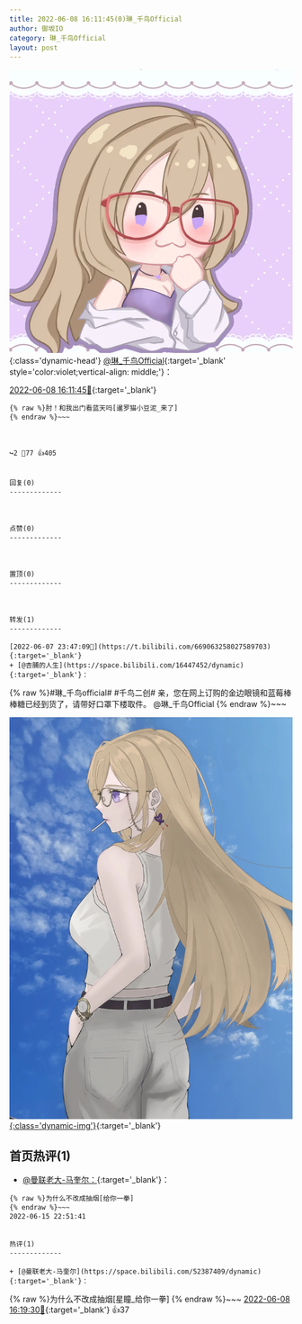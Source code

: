 ```yaml
---
title: 2022-06-08 16:11:45(0)琳_千鸟Official
author: 御坂IO
category: 琳_千鸟Official
layout: post
---
```


![img](/images/c0a88f85ebd0d056f37b114e0748e69556c8b488.jpg){:class='dynamic-head'}
[@琳_千鸟Official](https://space.bilibili.com/1620923329/dynamic){:target='_blank' style='color:violet;vertical-align: middle;'}：

[2022-06-08 16:11:45🔗](https://t.bilibili.com/669316987519762467){:target='_blank'}

~~~
{% raw %}肘！和我出门看蓝天吗[暹罗猫小豆泥_来了]
{% endraw %}~~~



↪️2 💬77 👍405


回复(0)
-------------



点赞(0)
-------------



置顶(0)
-------------



转发(1)
-------------

[2022-06-07 23:47:09🔗](https://t.bilibili.com/669063258027589703){:target='_blank'}
+ [@杏脯的人生](https://space.bilibili.com/16447452/dynamic){:target='_blank'}：
~~~
{% raw %}#琳_千鸟official# #千鸟二创#
亲，您在网上订购的金边眼镜和蓝莓棒棒糖已经到货了，请带好口罩下楼取件。 @琳_千鸟Official 
{% endraw %}~~~


[![img](/images/94383ab71b0880c8ab0dd0ed0536fbc581cd89cd.jpg){:class='dynamic-img'}](/images/94383ab71b0880c8ab0dd0ed0536fbc581cd89cd.jpg){:target='_blank'}




首页热评(1)
-------------

+ [@曼联老大-马奎尔：](https://space.bilibili.com/52387409/dynamic){:target='_blank'}：
~~~
{% raw %}为什么不改成抽烟[给你一拳]
{% endraw %}~~~
2022-06-15 22:51:41


热评(1)
-------------

+ [@曼联老大-马奎尔](https://space.bilibili.com/52387409/dynamic){:target='_blank'}：
~~~
{% raw %}为什么不改成抽烟[星瞳_给你一拳]
{% endraw %}~~~
[2022-06-08 16:19:30🔗](https://t.bilibili.com/669316987519762467#reply116035261776){:target='_blank'} 👍37


